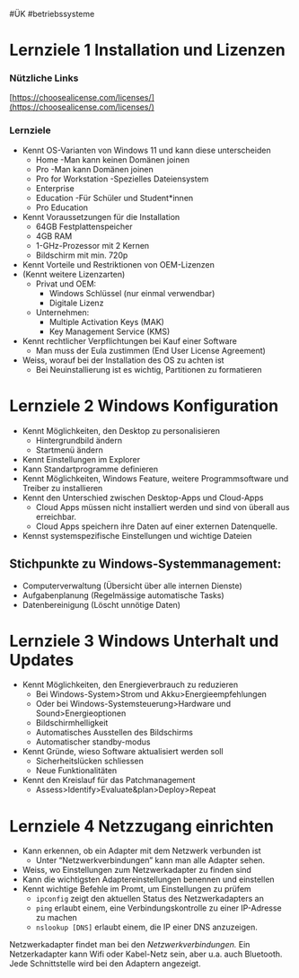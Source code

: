 #ÜK
#betriebssysteme

# Lernziele 1 Installation und Lizenzen

### Nützliche Links

[https://choosealicense.com/licenses/](https://choosealicense.com/licenses/)

### Lernziele

- Kennt OS-Varianten von Windows 11 und kann diese unterscheiden
    - Home                          -Man kann keinen Domänen joinen
    - Pro                              -Man kann Domänen joinen
    - Pro for Workstation    -Spezielles Dateiensystem
    - Enterprise
    - Education                    -Für Schüler und Student*innen
    - Pro Education
- Kennt Voraussetzungen für die Installation
    - 64GB Festplattenspeicher
    - 4GB RAM
    - 1-GHz-Prozessor mit 2 Kernen
    - Bildschirm mit min. 720p
- Kennt Vorteile und Restriktionen von OEM-Lizenzen
- (Kennt weitere Lizenzarten)
    - Privat und OEM:
        - Windows Schlüssel (nur einmal verwendbar)
        - Digitale Lizenz
    - Unternehmen:
        - Multiple Activation Keys (MAK)
        - Key Management Service (KMS)
- Kennt rechtlicher Verpflichtungen bei Kauf einer Software
    - Man muss der Eula zustimmen (End User License Agreement)
- Weiss, worauf bei der Installation des OS zu achten ist
    - Bei Neuinstallierung ist es wichtig, Partitionen zu formatieren

# Lernziele 2 Windows Konfiguration

- Kennt Möglichkeiten, den Desktop zu personalisieren
    - Hintergrundbild ändern
    - Startmenü ändern
- Kennt Einstellungen im Explorer
- Kann Standartprogramme definieren
- Kennt Möglichkeiten, Windows Feature, weitere Programmsoftware und Treiber zu installieren
- Kennt den Unterschied zwischen Desktop-Apps und Cloud-Apps
    - Cloud Apps müssen nicht installiert werden und sind von überall aus erreichbar.
    - Cloud Apps speichern ihre Daten auf einer externen Datenquelle.
- Kennst systemspezifische Einstellungen und wichtige Dateien

## Stichpunkte zu Windows-Systemmanagement:

- Computerverwaltung (Übersicht über alle internen Dienste)
- Aufgabenplanung (Regelmässige automatische Tasks)
- Datenbereinigung (Löscht unnötige Daten)

# Lernziele 3 Windows Unterhalt und Updates

- Kennt Möglichkeiten, den Energieverbrauch zu reduzieren
    - Bei Windows-System>Strom und Akku>Energieempfehlungen
    - Oder bei Windows-Systemsteuerung>Hardware und Sound>Energieoptionen
    - Bildschirmhelligkeit
    - Automatisches Ausstellen des Bildschirms
    - Automatischer standby-modus
- Kennt Gründe, wieso Software aktualisiert werden soll
    - Sicherheitslücken schliessen
    - Neue Funktionalitäten
- Kennt den Kreislauf für das Patchmanagement
    - Assess>Identify>Evaluate&plan>Deploy>Repeat

# Lernziele 4 Netzzugang einrichten

- Kann erkennen, ob ein Adapter mit dem Netzwerk verbunden ist
    - Unter “Netzwerkverbindungen” kann man alle Adapter sehen.
- Weiss, wo Einstellungen zum Netzwerkadapter zu finden sind
- Kann die wichtigsten Adaptereinstellungen benennen und einstellen
- Kennt wichtige Befehle im Promt, um Einstellungen zu prüfem
    - `ipconfig` zeigt den aktuellen Status des Netzwerkadapters an
    - `ping` erlaubt einem, eine Verbindungskontrolle zu einer IP-Adresse zu machen
    - `nslookup [DNS]` erlaubt einem, die IP einer DNS anzuzeigen.

Netzwerkadapter findet man bei den *Netzwerkverbindungen.* Ein Netzerkadapter kann Wifi oder Kabel-Netz sein, aber u.a. auch Bluetooth. Jede Schnittstelle wird bei den Adaptern angezeigt.